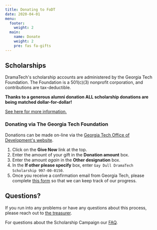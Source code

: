 ```yaml
---
title: Donating to FoDT
date: 2020-04-01
menu:
  footer:
    weight: 2
  main:
    name: Donate
    weight: 2
    pre: fas fa-gifts
---
```

## Scholarships

DramaTech's scholarship accounts are administered by the Georgia Tech Foundation. The Foundation is a 501(c)(3) nonprofit corporation, and contributions are tax-deductible.

**Thanks to a generous alumni donation ALL scholarship donations are being matched dollar-for-dollar!**

[See here for more information.][faq]

### Donating via The Georgia Tech Foundation

Donations can be made on-line via the <a href="https://development.gatech.edu" target="blank">Georgia Tech Office of Development's website</a>.

1. Click on the **Give Now** link at the top.
2. Enter the amount of your gift in the **Donation amount** box.
3. Enter the amount _again_ in the **Other designation** box.
4. In the **If other please specify** box, enter `Gay Dull DramaTech Scholarship 997-00-0150`.
5. Once you receive a confirmation email from Georgia Tech, please complete [this form][progress-form] so that we can keep track of our progress.

## Questions?
If you run into any problems or have any questions about this process, please reach out to [the treasurer](#contact:treasurer).

For questions about the Scholarship Campaign our [FAQ].


[faq]: /donate/campaign/
[progress-form]: https://docs.google.com/forms/d/e/1FAIpQLScr0mvyx5jr2oh5-p_vj0SMK_27lu_ckTsIrOooyd2TiHghZg/viewform